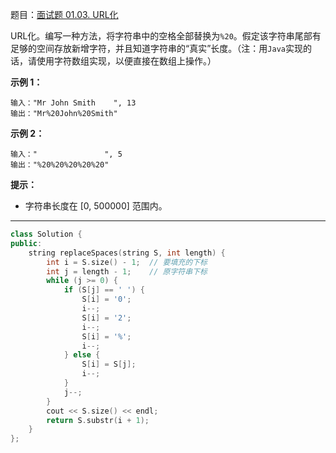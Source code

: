 题目：[面试题 01.03. URL化](https://leetcode.cn/problems/string-to-url-lcci/)

URL化。编写一种方法，将字符串中的空格全部替换为`%20`。假定该字符串尾部有足够的空间存放新增字符，并且知道字符串的“真实”长度。（注：用`Java`实现的话，请使用字符数组实现，以便直接在数组上操作。）

**示例 1：**

```
输入："Mr John Smith    ", 13
输出："Mr%20John%20Smith"
```

**示例 2：**

```
输入："               ", 5
输出："%20%20%20%20%20"
```

**提示：**

- 字符串长度在 [0, 500000] 范围内。

---

```cpp
class Solution {
public:
    string replaceSpaces(string S, int length) {
        int i = S.size() - 1;  // 要填充的下标
        int j = length - 1;    // 原字符串下标
        while (j >= 0) {
            if (S[j] == ' ') {
                S[i] = '0';
                i--;
                S[i] = '2';
                i--;
                S[i] = '%';
                i--;
            } else {
                S[i] = S[j];
                i--;
            }
            j--;
        }
        cout << S.size() << endl;
        return S.substr(i + 1);
    }
};
```

